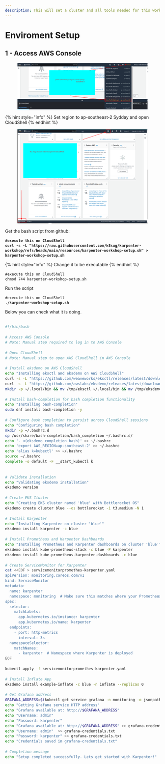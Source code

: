 ```yaml
---
description: This will set a cluster and all tools needed for this workshop
---
```


# Enviroment Setup

## 1 - Access AWS Console

<figure><img src="../.gitbook/assets/image (3).png" alt=""><figcaption></figcaption></figure>

{% hint style="info" %}
Set region to ap-southeast-2 Sydday and open CloudShell
{% endhint %}

<figure><img src="../.gitbook/assets/image (2).png" alt=""><figcaption></figcaption></figure>

Get the bash script from github:

<pre data-title="karpenter-workshop-setup.sh" data-overflow="wrap" data-full-width="false"><code><strong>#execute this on CloudShell
</strong><strong>curl -s -L "https://raw.githubusercontent.com/k8sug/karpenter-workshop/refs/heads/main/resources/karpenter-workshop-setup.sh" > karpenter-workshop-setup.sh
</strong></code></pre>

{% hint style="info" %}
Change it to be executable
{% endhint %}

```
#execute this on CloudShell
chmod 744 karpenter-workshop-setup.sh
```

Run the script

<pre><code>#execute this on CloudShell
<strong>./karpenter-workshop-setup.sh
</strong></code></pre>

Below you can check what it is doing.

```bash

#!/bin/bash

# Access AWS Console
# Note: Manual step required to log in to AWS Console

# Open CloudShell
# Note: Manual step to open AWS CloudShell in AWS Console

# Install eksdemo on AWS CloudShell
echo "Installing eksctl and eksdemo on AWS CloudShell"
curl -s -L "https://github.com/weaveworks/eksctl/releases/latest/download/eksctl_Linux_amd64.tar.gz" | tar xz -C /tmp
curl -s -L "https://github.com/awslabs/eksdemo/releases/latest/download/eksdemo_Linux_x86_64.tar.gz" | tar xz -C /tmp
mkdir -p ~/.local/bin && mv /tmp/eksctl ~/.local/bin && mv /tmp/eksdemo ~/.local/bin

# Install bash-completion for bash completion functionality
echo "Installing bash-completion"
sudo dnf install bash-completion -y

# Configure bash completion to persist across CloudShell sessions
echo "Configuring bash completion"
mkdir -p ~/.bashrc.d
cp /usr/share/bash-completion/bash_completion ~/.bashrc.d/
echo '. <(eksdemo completion bash)' >> ~/.bashrc
echo 'export AWS_REGION=ap-southeast-2' >> ~/.bashrc
echo 'alias k=kubectl' >> ~/.bashrc
source ~/.bashrc
complete -o default -F __start_kubectl k


# Validate Installation
echo "Validating eksdemo installation"
eksdemo version

# Create EKS Cluster
echo "Creating EKS cluster named 'blue' with Bottlerocket OS"
eksdemo create cluster blue --os bottlerocket -i t3.medium -N 1

# Install Karpenter
echo "Installing Karpenter on cluster 'blue'"
eksdemo install karpenter -c blue

# Install Prometheus and Karpenter Dashboards
echo "Installing Prometheus and Karpenter dashboards on cluster 'blue'"
eksdemo install kube-prometheus-stack -c blue -P karpenter
eksdemo install kube-prometheus-karpenter-dashboards -c blue

# Create ServiceMonitor for Karpenter
cat <<EOF > servicemonitorpromethes-karpenter.yaml
apiVersion: monitoring.coreos.com/v1
kind: ServiceMonitor
metadata:
  name: karpenter
  namespace: monitoring  # Make sure this matches where your Prometheus Operator is deployed
spec:
  selector:
    matchLabels:
      app.kubernetes.io/instance: karpenter
      app.kubernetes.io/name: karpenter
  endpoints:
    - port: http-metrics
      interval: 3s
  namespaceSelector:
    matchNames:
      - karpenter  # Namespace where Karpenter is deployed
EOF

kubectl apply -f servicemonitorpromethes-karpenter.yaml

# Install Inflate App
eksdemo install example-inflate -c blue -n inflate --replicas 0

# Get Grafana address
GRAFANA_ADDRESS=$(kubectl get service grafana -n monitoring -o jsonpath='{.status.loadBalancer.ingress[0].hostname}')
echo "Getting Grafana service HTTP address"
echo "Grafana available at: http://$GRAFANA_ADDRESS" 
echo "Username: admin"
echo "Password: karpenter"
echo "Grafana available at: http://$GRAFANA_ADDRESS" >> grafana-credentials.txt
echo "Username: admin"  >> grafana-credentials.txt
echo "Password: karpenter" >> grafana-credentials.txt
echo "Credentials saved in grafana-credentials.txt"

# Completion message
echo "Setup completed successfully. Lets get started with Karpenter!"
```

